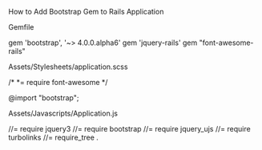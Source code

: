 How to Add Bootstrap Gem to Rails Application

Gemfile

gem 'bootstrap', '~> 4.0.0.alpha6'
gem 'jquery-rails'
gem "font-awesome-rails"

Assets/Stylesheets/application.scss

/*
 *= require font-awesome
 */

@import "bootstrap";



Assets/Javascripts/Application.js

//= require jquery3
//= require bootstrap
//= require jquery_ujs
//= require turbolinks
//= require_tree .



